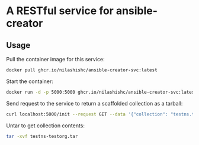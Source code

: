 # A RESTful service for ansible-creator

## Usage

Pull the container image for this service:

```bash
docker pull ghcr.io/nilashishc/ansible-creator-svc:latest
```

Start the container:

```bash
docker run -d -p 5000:5000 ghcr.io/nilashishc/ansible-creator-svc:latest
```

Send request to the service to return a scaffolded collection as a tarball:

```bash
curl localhost:5000/init --request GET --data '{"collection": "testns.testorg"}' --header "Content-Type: application/json" --output testns-testorg.tar
```

Untar to get collection contents:

```bash
tar -xvf testns-testorg.tar
```

